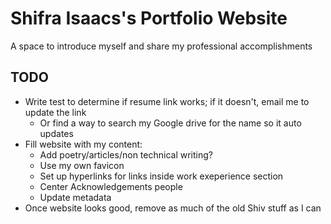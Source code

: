 # Shifra Isaacs's Portfolio Website
A space to introduce myself and share my professional accomplishments

## TODO
- Write test to determine if resume link works; if it doesn't, email me to update the link
  - Or find a way to search my Google drive for the name so it auto updates
- Fill website with my content:
  - Add poetry/articles/non technical writing?
  - Use my own favicon
  - Set up hyperlinks for links inside work exeperience section
  - Center Acknowledgements people
  - Update metadata
- Once website looks good, remove as much of the old Shiv stuff as I can
